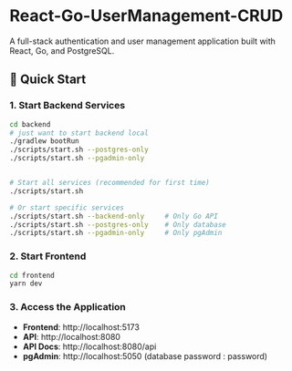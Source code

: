 # React-Go-UserManagement-CRUD

A full-stack authentication and user management application built with React, Go, and PostgreSQL.

## 🚀 Quick Start

### 1. Start Backend Services

```bash
cd backend
# just want to start backend local
./gradlew bootRun
./scripts/start.sh --postgres-only 
./scripts/start.sh --pgadmin-only 


# Start all services (recommended for first time)
./scripts/start.sh

# Or start specific services
./scripts/start.sh --backend-only     # Only Go API
./scripts/start.sh --postgres-only    # Only database
./scripts/start.sh --pgadmin-only     # Only pgAdmin
```

### 2. Start Frontend

```bash
cd frontend
yarn dev
```

### 3. Access the Application

- **Frontend**: http://localhost:5173
- **API**: http://localhost:8080
- **API Docs**: http://localhost:8080/api
- **pgAdmin**: http://localhost:5050 (database password : password) 